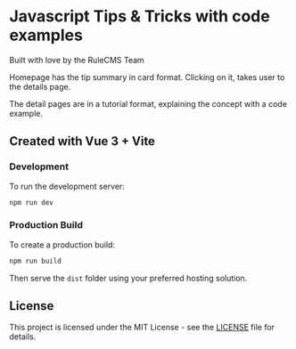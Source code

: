 # Javascript Tips & Tricks with code examples

Built with love by the RuleCMS Team

Homepage has the tip summary in card format. Clicking on it, takes user to the details page.

The detail pages are in a tutorial format, explaining the concept with a code example.

## Created with Vue 3 + Vite

### Development

To run the development server:

```bash
npm run dev
```

### Production Build

To create a production build:

```bash
npm run build
```

Then serve the `dist` folder using your preferred hosting solution.

## License

This project is licensed under the MIT License - see the [LICENSE](LICENSE) file for details.
